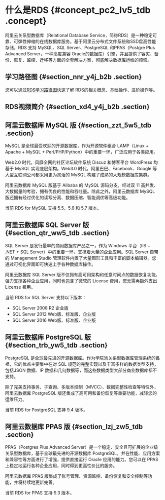 # 什么是RDS {#concept_pc2_lv5_tdb .concept}

阿里云关系型数据库（Relational Database Service，简称RDS）是一种稳定可靠、可弹性伸缩的在线数据库服务。基于阿里云分布式文件系统和SSD盘高性能存储，RDS 支持 MySQL、SQL Server、PostgreSQL 和PPAS（Postgre Plus Advanced Server，一种高度兼容 Oracle的数据库）引擎，并且提供了容灾、备份、恢复、监控、迁移等方面的全套解决方案，彻底解决数据库运维的烦恼。

## 学习路径图 {#section_nnr_y4j_b2b .section}

您可以通过[RDS学习路径图](https://help.aliyun.com/learn/learningpath/rds.html)快速了解 RDS的相关概念、基础操作、进阶操作等。

## RDS视频简介 {#section_xd4_y4j_b2b .section}



## 阿里云数据库 MySQL 版 {#section_zzt_5w5_tdb .section}

MySQL 是全球最受欢迎的开源数据库，作为开源软件组合 LAMP（Linux + Apache + MySQL + Perl/PHP/Python）中的重要一环，广泛应用于各类应用。

Web2.0 时代，风靡全网的社区论坛软件系统 Discuz 和博客平台 WordPress 均基于 MySQL 实现底层架构。Web3.0 时代，阿里巴巴、Facebook、Google 等大型互联网公司都采用更为灵活的 MySQL 构建了成熟的大规模数据库集群。

阿里云数据库 MySQL 版基于 Alibaba 的 MySQL 源码分支，经过双 11 高并发、大数据量的考验，拥有优良的性能和吞吐量。除此之外，阿里云数据库 MySQL 版还拥有经过优化的读写分离、数据压缩、智能调优等高级功能。

当前 RDS for MySQL 支持 5.5、5.6 和 5.7 版本。

## 阿里云数据库 SQL Server 版 {#section_qtr_ww5_tdb .section}

SQL Server 是发行最早的商用数据库产品之一，作为 Windows 平台（IIS + .NET + SQL Server）中的重要一环，支撑着大量的企业应用。SQL Server 自带的 Management Studio 管理软件内置了大量图形工具和丰富的脚本编辑器。您通过可视化界面即可快速上手各种数据库操作。

阿里云数据库 SQL Server 版不仅拥有高可用架构和任意时间点的数据恢复功能，强力支撑各种企业应用，同时也包含了微软的 License 费用，您无需再额外支出 License 费用。

当前 RDS for SQL Server 支持以下版本：

-   SQL Server 2008 R2 企业版
-   SQL Server 2012 Web版、标准版、企业版
-   SQL Server 2016 Web版、标准版、企业版

## 阿里云数据库 PostgreSQL 版 {#section_trb_yw5_tdb .section}

PostgreSQL 是全球最先进的开源数据库。作为学院派关系型数据库管理系统的鼻祖，它的优点主要集中在对 SQL 规范的完整实现以及丰富多样的数据类型支持，包括JSON 数据、IP 数据和几何数据等，而这些数据类型大部分商业数据库都不支持。

除了完美支持事务、子查询、多版本控制（MVCC）、数据完整性检查等特性外，阿里云数据库 PostgreSQL 版还集成了高可用和备份恢复等重要功能，减轻您的运维压力。

当前 RDS for PostgreSQL 支持 9.4 版本。

## 阿里云数据库 PPAS 版 {#section_lzj_zw5_tdb .section}

PPAS（Postgres Plus Advanced Server）是一个稳定、安全且可扩展的企业级关系型数据库，基于全球最先进的开源数据库 PostgreSQL，并在性能、应用方案和兼容性等方面进行了增强，提供直接运行 Oracle 应用的能力。您可以在 PPAS 上稳定地运行各种企业应用，同时得到更高性价比的服务。

阿里云数据库 PPAS 版集成了账号管理、资源监控、备份恢复和安全控制等功能，并将持续地更新完善。

当前 RDS for PPAS 支持 9.3 版本。


